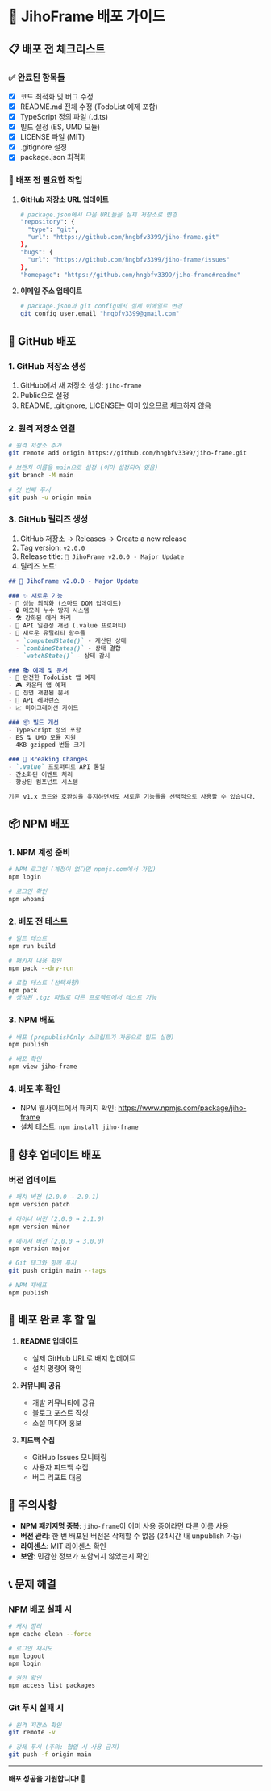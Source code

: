 # 🚀 JihoFrame 배포 가이드

## 📋 배포 전 체크리스트

### ✅ 완료된 항목들
- [x] 코드 최적화 및 버그 수정
- [x] README.md 전체 수정 (TodoList 예제 포함)
- [x] TypeScript 정의 파일 (.d.ts)
- [x] 빌드 설정 (ES, UMD 모듈)
- [x] LICENSE 파일 (MIT)
- [x] .gitignore 설정
- [x] package.json 최적화

### 🔧 배포 전 필요한 작업

1. **GitHub 저장소 URL 업데이트**
   ```bash
   # package.json에서 다음 URL들을 실제 저장소로 변경
   "repository": {
     "type": "git",
     "url": "https://github.com/hngbfv3399/jiho-frame.git"
   },
   "bugs": {
     "url": "https://github.com/hngbfv3399/jiho-frame/issues"
   },
   "homepage": "https://github.com/hngbfv3399/jiho-frame#readme"
   ```

2. **이메일 주소 업데이트**
   ```bash
   # package.json과 git config에서 실제 이메일로 변경
   git config user.email "hngbfv3399@gmail.com"
   ```

## 🐙 GitHub 배포

### 1. GitHub 저장소 생성
1. GitHub에서 새 저장소 생성: `jiho-frame`
2. Public으로 설정
3. README, .gitignore, LICENSE는 이미 있으므로 체크하지 않음

### 2. 원격 저장소 연결
```bash
# 원격 저장소 추가
git remote add origin https://github.com/hngbfv3399/jiho-frame.git

# 브랜치 이름을 main으로 설정 (이미 설정되어 있음)
git branch -M main

# 첫 번째 푸시
git push -u origin main
```

### 3. GitHub 릴리즈 생성
1. GitHub 저장소 → Releases → Create a new release
2. Tag version: `v2.0.0`
3. Release title: `🚀 JihoFrame v2.0.0 - Major Update`
4. 릴리즈 노트:
```markdown
## 🎉 JihoFrame v2.0.0 - Major Update

### ✨ 새로운 기능
- 🚀 성능 최적화 (스마트 DOM 업데이트)
- 🔒 메모리 누수 방지 시스템
- 🛠️ 강화된 에러 처리
- 🎯 API 일관성 개선 (.value 프로퍼티)
- 🧠 새로운 유틸리티 함수들
  - `computedState()` - 계산된 상태
  - `combineStates()` - 상태 결합
  - `watchState()` - 상태 감시

### 📚 예제 및 문서
- 📝 완전한 TodoList 앱 예제
- 🎮 카운터 앱 예제
- 📖 전면 개편된 문서
- 🔧 API 레퍼런스
- 📈 마이그레이션 가이드

### 📦 빌드 개선
- TypeScript 정의 포함
- ES 및 UMD 모듈 지원
- 4KB gzipped 번들 크기

### 🔄 Breaking Changes
- `.value` 프로퍼티로 API 통일
- 간소화된 이벤트 처리
- 향상된 컴포넌트 시스템

기존 v1.x 코드와 호환성을 유지하면서도 새로운 기능들을 선택적으로 사용할 수 있습니다.
```

## 📦 NPM 배포

### 1. NPM 계정 준비
```bash
# NPM 로그인 (계정이 없다면 npmjs.com에서 가입)
npm login

# 로그인 확인
npm whoami
```

### 2. 배포 전 테스트
```bash
# 빌드 테스트
npm run build

# 패키지 내용 확인
npm pack --dry-run

# 로컬 테스트 (선택사항)
npm pack
# 생성된 .tgz 파일로 다른 프로젝트에서 테스트 가능
```

### 3. NPM 배포
```bash
# 배포 (prepublishOnly 스크립트가 자동으로 빌드 실행)
npm publish

# 배포 확인
npm view jiho-frame
```

### 4. 배포 후 확인
- NPM 웹사이트에서 패키지 확인: https://www.npmjs.com/package/jiho-frame
- 설치 테스트: `npm install jiho-frame`

## 🔄 향후 업데이트 배포

### 버전 업데이트
```bash
# 패치 버전 (2.0.0 → 2.0.1)
npm version patch

# 마이너 버전 (2.0.0 → 2.1.0)
npm version minor

# 메이저 버전 (2.0.0 → 3.0.0)
npm version major

# Git 태그와 함께 푸시
git push origin main --tags

# NPM 재배포
npm publish
```

## 🎯 배포 완료 후 할 일

1. **README 업데이트**
   - 실제 GitHub URL로 배지 업데이트
   - 설치 명령어 확인

2. **커뮤니티 공유**
   - 개발 커뮤니티에 공유
   - 블로그 포스트 작성
   - 소셜 미디어 홍보

3. **피드백 수집**
   - GitHub Issues 모니터링
   - 사용자 피드백 수집
   - 버그 리포트 대응

## 🚨 주의사항

- **NPM 패키지명 중복**: `jiho-frame`이 이미 사용 중이라면 다른 이름 사용
- **버전 관리**: 한 번 배포된 버전은 삭제할 수 없음 (24시간 내 unpublish 가능)
- **라이센스**: MIT 라이센스 확인
- **보안**: 민감한 정보가 포함되지 않았는지 확인

## 📞 문제 해결

### NPM 배포 실패 시
```bash
# 캐시 정리
npm cache clean --force

# 로그인 재시도
npm logout
npm login

# 권한 확인
npm access list packages
```

### Git 푸시 실패 시
```bash
# 원격 저장소 확인
git remote -v

# 강제 푸시 (주의: 협업 시 사용 금지)
git push -f origin main
```

---

**배포 성공을 기원합니다! 🎉** 